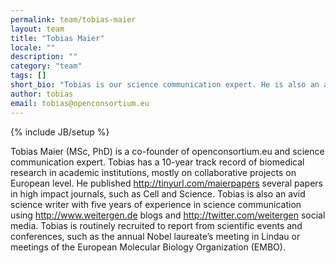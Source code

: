 ```yaml
---
permalink: team/tobias-maier
layout: team
title: "Tobias Maier"
locale: ""
description: ""
category: "team"
tags: []
short_bio: "Tobias is our science communication expert. He is also an avid science writer with five years of experience in science communication."
author: tobias
email: tobias@openconsortium.eu
---
```

{% include JB/setup %}

Tobias Maier (MSc, PhD) is a co-founder of openconsortium.eu and science communication expert. Tobias has a 10-year track record of biomedical research in academic institutions, mostly on collaborative projects on European level. He published http://tinyurl.com/maierpapers several papers in high impact journals, such as Cell and Science. Tobias is also an avid science writer with five years of experience in science communication using http://www.weitergen.de blogs and http://twitter.com/weitergen social media. Tobias is routinely recruited to report from scientific events and conferences, such as the annual Nobel laureate’s meeting in Lindau or meetings of the European Molecular Biology Organization (EMBO). 